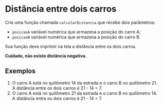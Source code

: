 # Distância entre dois carros

Crie uma função chamada `calcularDistancia` que recebe dois parâmetros:

- `posicaoA` variável numérica que armazena a posição do carro A;
- `posicaoB` variável numérica que armazena a posição do carro B.

Sua função deve imprimir na tela a distância entre os dois carros.

**Cuidado, não existe distância negativa.**

## Exemplos

1. O carro A está no quilômetro 14 da estrada e o carro B no quilômetro 21. A distância entre os dois carros é 21 - 14 = 7.
2. O carro A está no quilômetro 21 da estrada e o carro B no quilômetro 14. A distância entre os dois carros é 21 - 14 = 7.